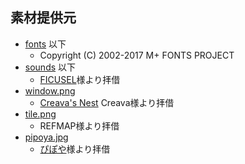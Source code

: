 素材提供元
---

- [fonts](/src/static/fonts) 以下
  - Copyright (C) 2002-2017 M+ FONTS PROJECT
- [sounds](/src/static/sounds/) 以下
  - [FICUSEL](https://ficusel.com/)様より拝借
- [window.png](/src/static/textures/window.png)
  - [Creava's Nest](http://creava.cocolog-nifty.com/) Creava様より拝借
- [tile.png](/src/static/textures/tile.png)
  - REFMAP様より拝借
- [pipoya.jpg](/src/static/textures/pipoya.jpg)
  - [ぴぽや](https://pipoya.net/sozai/)様より拝借
